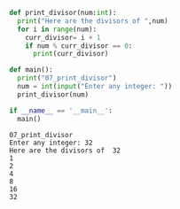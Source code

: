 ```python
def print_divisor(num:int):
  print("Here are the divisors of ",num)
  for i in range(num):
    curr_divisor= i + 1
    if num % curr_divisor == 0:
      print(curr_divisor)

def main():
  print("07_print_divisor")
  num = int(input("Enter any integer: "))
  print_divisor(num)

if __name__ == '__main__':
  main()
```

    07_print_divisor
    Enter any integer: 32
    Here are the divisors of  32
    1
    2
    4
    8
    16
    32
    
